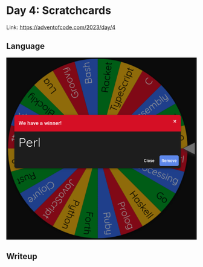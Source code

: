 # Day 4: Scratchcards

Link: <https://adventofcode.com/2023/day/4>

## Language

![Perl](wheel.png)

## Writeup
